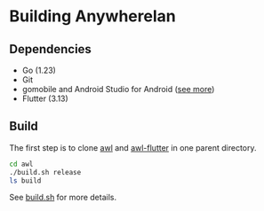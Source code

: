 # Building Anywherelan

## Dependencies

* Go (1.23)
* Git
* gomobile and Android Studio for Android ([see more](https://pkg.go.dev/golang.org/x/mobile/cmd/gomobile))
* Flutter (3.13)

## Build

The first step is to clone [awl](https://github.com/anywherelan/awl) and [awl-flutter](https://github.com/anywherelan/awl-flutter) in one parent directory.

```bash
cd awl
./build.sh release
ls build
```

See [build.sh](build.sh) for more details.
